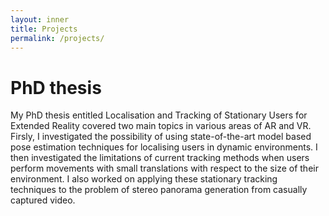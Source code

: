 ```yaml
---
layout: inner
title: Projects
permalink: /projects/
---
```


# PhD thesis
My PhD thesis entitled Localisation and Tracking of Stationary Users for Extended Reality covered two main topics in various areas of AR and VR. Firsly, I investigated the possibility of using state-of-the-art model based pose estimation techniques for localising users in dynamic environments. I then investigated the limitations of current tracking methods when users perform movements with small translations with respect to the size of their environment. I also worked on applying these stationary tracking techniques to the problem of stereo panorama generation from casually captured video.
